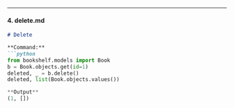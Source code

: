 ---

#### 4. **delete.md**
```markdown
# Delete

**Command:**
```python
from bookshelf.models import Book
b = Book.objects.get(id=1)
deleted, _ = b.delete()
deleted, list(Book.objects.values())

**Output**
(1, [])